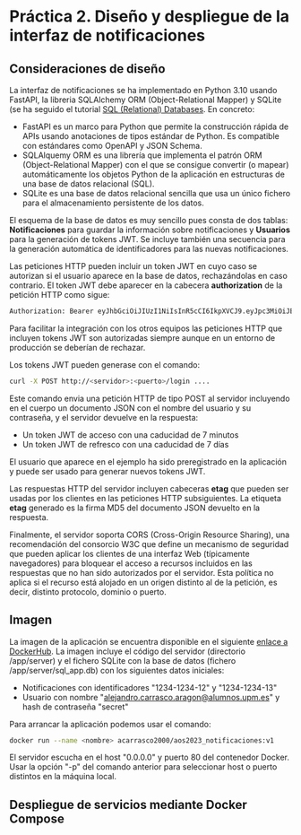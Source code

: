 # Práctica 2. Diseño y despliegue de la interfaz de notificaciones

## Consideraciones de diseño

La interfaz de notificaciones se ha implementado en Python 3.10 usando FastAPI, la libreria SQLAlchemy ORM (Object-Relational Mapper) y SQLite (se ha seguido el tutorial [SQL (Relational) Databases](https://fastapi.tiangolo.com/es/tutorial/sql-databases). En concreto:

- FastAPI es un marco para Python que permite la construcción rápida de APIs usando anotaciones de tipos estándar de Python. Es compatible con estándares como OpenAPI y JSON Schema.
- SQLAlquemy ORM es una librería que implementa el patrón ORM (Object-Relational Mapper) con el que se consigue convertir (o mapear) automáticamente los objetos Python de la aplicación en estructuras de una base de datos relacional (SQL).
- SQLite es una base de datos relacional sencilla que usa un único fichero para el almacenamiento persistente de los datos.

El esquema de la base de datos es muy sencillo pues consta de dos tablas: **Notificaciones** para guardar la información sobre notificaciones y **Usuarios** para la generación de tokens JWT. Se incluye también una secuencia para la generación automática de identificadores para las nuevas notificaciones.

Las peticiones HTTP pueden incluir un token JWT en cuyo caso se autorizan si el usuario aparece en la base de datos, rechazándolas en caso contrario. El token JWT debe aparecer en la cabecera **authorization** de la petición HTTP como sigue:

```sh
Authorization: Bearer eyJhbGciOiJIUzI1NiIsInR5cCI6IkpXVCJ9.eyJpc3MiOiJBT1MgMjAyMyAtIEFQSSBOb3RpZm...
```
Para facilitar la integración con los otros equipos las peticiones HTTP que incluyen tokens JWT son autorizadas siempre aunque en un entorno de producción se deberían de rechazar.

Los tokens JWT pueden generase con el comando:
```sh
curl -X POST http://<servidor>:<puerto>/login ....
```
Este comando envia una petición HTTP de tipo POST al servidor incluyendo en el cuerpo un documento JSON con el nombre del usuario y su contraseña, y el servidor devuelve en la respuesta:
- Un token JWT de acceso con una caducidad de 7 minutos
- Un token JWT de refresco con una caducidad de 7 días

El usuario que aparece en el ejemplo ha sido preregistrado en la aplicación y puede ser usado para generar nuevos tokens JWT.

Las respuestas HTTP del servidor incluyen cabeceras **etag** que pueden ser usadas por los clientes en las peticiones HTTP subsiguientes. La etiqueta **etag** generado es la firma MD5 del documento JSON devuelto en la respuesta.

Finalmente, el servidor soporta CORS (Cross-Origin Resource Sharing), una recomendación del consorcio W3C que define un mecanismo de seguridad que pueden aplicar los clientes de una interfaz Web (típicamente navegadores) para bloquear el acceso a recursos incluidos en las respuestas que no han sido autorizados por el servidor. Esta política no aplica si el recurso está alojado en un origen distinto al de la petición, es decir, distinto protocolo, dominio o puerto.

## Imagen

La imagen de la aplicación se encuentra disponible en el siguiente [enlace a DockerHub](https://hub.docker.com/r/acarrasco2000/aos2023_notificaciones). La imagen incluye el código del servidor (directorio /app/server) y el fichero SQLite con la base de datos (fichero /app/server/sql_app.db) con los siguientes datos iniciales:
- Notificaciones con identificadores "1234-1234-12" y "1234-1234-13"
- Usuario con nombre "alejandro.carrasco.aragon@alumnos.upm.es" y hash de contraseña "secret"

Para arrancar la aplicación podemos usar el comando:
```sh
docker run --name <nombre> acarrasco2000/aos2023_notificaciones:v1
```
El servidor escucha en el host "0.0.0.0" y puerto 80 del contenedor Docker. Usar la opción "-p" del comando anterior para seleccionar host o puerto distintos en la máquina local.

## Despliegue de servicios mediante Docker Compose

[//]: # (These are reference links used in the body of this note and get stripped out when the markdown processor does its job. There is no need to format nicely because it shouldn't be seen. Thanks SO - http://stackoverflow.com/questions/4823468/store-comments-in-markdown-syntax)

   [dill]: <https://github.com/joemccann/dillinger>
